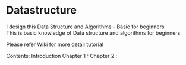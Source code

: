 # Datastructure
I design this Data Structure and Algorithms - Basic for beginners  
This is basic knowledge of Data structure and algorithms for beginners

Please refer Wiki for more detail tutorial

Contents: 
Introduction
Chapter 1 : 
Chapter 2 : 
